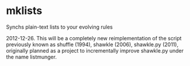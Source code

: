 mklists
=======

Synchs plain-text lists to your evolving rules

2012-12-26. This will be a completely new reimplementation of the script previously known as shuffle (1994), shawkle (2006), shawkle.py (2011), originally planned as a project to incrementally improve shawkle.py under the name listmunger.
